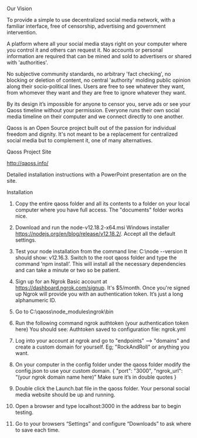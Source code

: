 Our Vision

To provide a simple to use decentralized social media network, with a familiar interface, free of censorship, advertising and government intervention. 

A platform where all your social media stays right on your computer where you control it and others can request it. No accounts or personal information are required that can be mined and sold to advertisers or shared with 'authorities'.

No subjective community standards, no arbitrary 'fact checking', no blocking or deletion of content, no central 'authority' molding public opinion along their socio-political lines. Users are free to see whatever they want, from whomever they want and they are free to ignore whatever they want. 

By its design it’s impossible for anyone to censor you, serve ads or see your Qaoss timeline without your permission. Everyone runs their own social media timeline on their computer and we connect directly to one another.

Qaoss is an Open Source project built out of the passion for individual freedom and dignity. It's not meant to be a replacement for centralized social media but to complement it, one of many alternatives. 

Qaoss Project Site

http://qaoss.info/ 

Detailed installation instructions with a PowerPoint presentation are on the site.

Installation

1.	Copy the entire qaoss folder and all its contents to a folder on your local computer where you have full access. The "documents" folder works nice.

2.	Download and run the node-v12.18.2-x64.msi Windows installer https://nodejs.org/en/blog/release/v12.18.2/. Accept all the default settings.

3.	Test your node installation from the command line: C:\node --version It should show: v12.16.3. Switch to the root qaoss folder and type the command ‘npm install’. This will install all the necessary dependencies and can take a minute or two so be patient.

4.	Sign up for an Ngrok Basic account at https://dashboard.ngrok.com/signup. It's $5/month. Once you're signed up Ngrok will provide you with an authentication token. It’s just a long alphanumeric ID.

5.	Go to C:<folder where you copied qaoss files>\qaoss\node_modules\ngrok\bin

6.	Run the following command ngrok authtoken (your authentication token here)
You should see: Authtoken saved to configuration file: ngrok.yml	

7.	Log into your account at ngrok and go to "endpoints" --> "domains" and create a custom domain for yourself.
Eg; "RockAndRoll" or anything you want.

8.	On your computer in the config folder under the qaoss folder modify the config.json to use your custom domain.
{
  "port": "3000",
  "ngrok_url": “(your ngrok domain name here)” Make sure it’s in double quotes
}

9.	Double click the Launch.bat file in the qaoss folder. Your personal social media website should be up and running.
	
10.	Open a browser and type localhost:3000 in the address bar to begin testing.

11.	Go to your browsers “Settings” and configure “Downloads” to ask where to save each time. 


